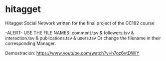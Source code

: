 # hitagget
Hitagget Social Network written for the final project of the CC182 course

-ALERT- USE THE FILE NAMES: comment.tsv & followers.tsv & interaction.tsv & publications.tsv & users.tsv
Or change the filename in their corresponding Manager.

Demostración:
https://www.youtube.com/watch?v=h7oz6vtDWIY
